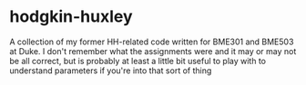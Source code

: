 # hodgkin-huxley
A collection of my former HH-related code written for BME301 and BME503 at Duke. I don't remember what the assignments were and it may or may not be all correct, but is probably at least a little bit useful to play with to understand parameters if you're into that sort of thing
